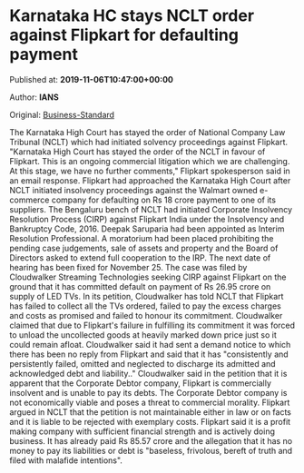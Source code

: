 
# Karnataka HC stays NCLT order against Flipkart for defaulting payment

Published at: **2019-11-06T10:47:00+00:00**

Author: **IANS**

Original: [Business-Standard](https://www.business-standard.com/article/companies/karnataka-hc-stays-nclt-order-against-flipkart-for-defaulting-payment-119110600782_1.html)

The Karnataka High Court has stayed the order of National Company Law Tribunal (NCLT) which had initiated solvency proceedings against Flipkart.
"Karnataka High Court has stayed the order of the NCLT in favour of Flipkart. This is an ongoing commercial litigation which we are challenging. At this stage, we have no further comments," Flipkart spokesperson said in an email response.
Flipkart had approached the Karnataka High Court after NCLT initiated insolvency proceedings against the Walmart owned e-commerce company for defaulting on Rs 18 crore payment to one of its suppliers.
The Bengaluru bench of NCLT had initiated Corporate Insolvency Resolution Process (CIRP) against Flipkart India under the Insolvency and Bankruptcy Code, 2016. Deepak Saruparia had been appointed as Interim Resolution Professional.
A moratorium had been placed prohibiting the pending case judgements, sale of assets and property and the Board of Directors asked to extend full cooperation to the IRP. The next date of hearing has been fixed for November 25.
The case was filed by Cloudwalker Streaming Technologies seeking CIRP against Flipkart on the ground that it has committed default on payment of Rs 26.95 crore on supply of LED TVs.
In its petition, Cloudwalker has told NCLT that Flipkart has failed to collect all the TVs ordered, failed to pay the excess charges and costs as promised and failed to honour its commitment.
Cloudwalker claimed that due to Flipkart's failure in fulfilling its commitment it was forced to unload the uncollected goods at heavily marked down price just so it could remain afloat.
Cloudwalker said it had sent a demand notice to which there has been no reply from Flipkart and said that it has "consistently and persistently failed, omitted and neglected to discharge its admitted and acknowledged debt and liability.."
Cloudwalker said in the petition that it is apparent that the Corporate Debtor company, Flipkart is commercially insolvent and is unable to pay its debts. The Corporate Debtor company is not economically viable and poses a threat to commercial morality.
Flipkart argued in NCLT that the petition is not maintainable either in law or on facts and it is liable to be rejected with exemplary costs.
Flipkart said it is a profit making company with sufficient financial strength and is actively doing business. It has already paid Rs 85.57 crore and the allegation that it has no money to pay its liabilities or debt is "baseless, frivolous, bereft of truth and filed with malafide intentions".
